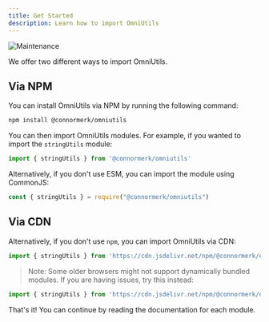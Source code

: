 ```yaml
---
title: Get Started
description: Learn how to import OmniUtils
---
```

![Maintenance](https://img.shields.io/badge/Maintained%3F-yes-green.svg)

We offer two different ways to import OmniUtils.

## Via NPM
You can install OmniUtils via NPM by running the following command:
```bash
npm install @connormerk/omniutils
```
You can then import OmniUtils modules. For example, if you wanted to import the `stringUtils` module:
```javascript
import { stringUtils } from '@connormerk/omniutils'
```
Alternatively, if you don't use ESM, you can import the module using CommonJS:
```javascript
const { stringUtils } = require("@connormerk/omniutils")
```

## Via CDN
Alternatively, if you don't use `npm`, you can import OmniUtils via CDN:
```javascript
import { stringUtils } from 'https://cdn.jsdelivr.net/npm/@connormerk/omniutils@latest/index.js/+esm';
```
> Note: Some older browsers might not support dynamically bundled modules. If you are having issues, try this instead:
```javascript
import { stringUtils } from 'https://cdn.jsdelivr.net/npm/@connormerk/omniutils@latest/index.js'
```

That's it! You can continue by reading the documentation for each module.
